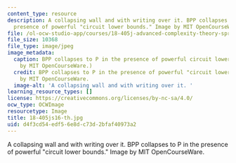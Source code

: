 ```yaml
---
content_type: resource
description: A collapsing wall and with writing over it. BPP collapses to P in the
  presence of powerful "circuit lower bounds." Image by MIT OpenCourseWare.
file: /ol-ocw-studio-app/courses/18-405j-advanced-complexity-theory-spring-2016/d4f3cd54edf56e8dc73d2bfaf40973a2_18-405js16-th.jpg
file_size: 10368
file_type: image/jpeg
image_metadata:
  caption: BPP collapses to P in the presence of powerful circuit lower bounds. (Image
    by MIT OpenCourseWare.)
  credit: BPP collapses to P in the presence of powerful "circuit lower bounds." Image
    by MIT OpenCourseWare.
  image-alt: 'A collapsing wall and with writing over it. '
learning_resource_types: []
license: https://creativecommons.org/licenses/by-nc-sa/4.0/
ocw_type: OCWImage
resourcetype: Image
title: 18-405js16-th.jpg
uid: d4f3cd54-edf5-6e8d-c73d-2bfaf40973a2
---
```

A collapsing wall and with writing over it. BPP collapses to P in the presence of powerful "circuit lower bounds." Image by MIT OpenCourseWare.